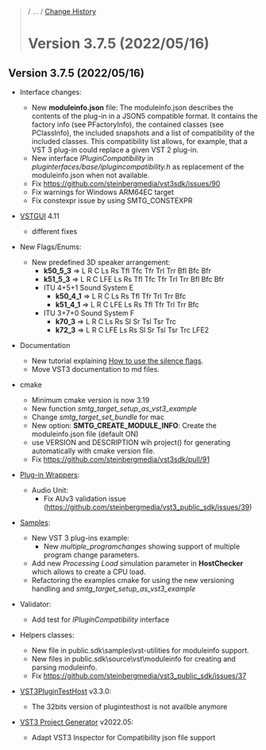 >/ ... / [Change History](../Index.md)
>
># Version 3.7.5 (2022/05/16)

## Version 3.7.5 (2022/05/16)

- Interface changes:
  - New **moduleinfo.json** file: The moduleinfo.json describes the contents of the plug-in in a JSON5 compatible format. It contains the factory info (see PFactoryInfo), the contained classes (see PClassInfo), the included snapshots and a list of compatibility of the included classes. This compatibility list allows, for example, that a VST 3 plug-in could replace a given VST 2 plug-in.
  - New interface *IPluginCompatibility* in *pluginterfaces/base/iplugincompatibility.h* as replacement of the moduleinfo.json when not available.
  - Fix https://github.com/steinbergmedia/vst3sdk/issues/90
  - Fix warnings for Windows ARM64EC target
  - Fix constexpr issue by using SMTG_CONSTEXPR
- [VSTGUI](../../../What+is+the+VST+3+SDK/VSTGUI.md) 4.11
  - different fixes
- New Flags/Enums:
  - New predefined 3D speaker arrangement:
    - **k50_5_3** => L R C Ls Rs Tfl Tfc Tfr Trl Trr Bfl Bfc Bfr
    - **k51_5_3** => L R C LFE Ls Rs Tfl Tfc Tfr Trl Trr Bfl Bfc Bfr
    - ITU 4+5+1 Sound System E
      - **k50_4_1** => L R C Ls Rs Tfl Tfr Trl Trr Bfc
      - **k51_4_1** => L R C LFE Ls Rs Tfl Tfr Trl Trr Bfc
    - ITU 3+7+0 Sound System F
      - **k70_3** => L R C Ls Rs Sl Sr Tsl Tsr Trc
      - **k72_3** => L R C LFE Ls Rs Sl Sr Tsl Tsr Trc LFE2
- Documentation
  - New tutorial explaining [How to use the silence flags](../../../Tutorials/how+to+use+the+silence+flags.md).
  - Move VST3 documentation to md files.
- cmake
  - Minimum cmake version is now 3.19
  - New function *smtg_target_setup_as_vst3_example*
  - Change *smtg_target_set_bundle* for mac
  - New option: **SMTG_CREATE_MODULE_INFO**: Create the moduleinfo.json file (default ON)
  - use VERSION and DESCRIPTION wih project() for generating automatically with cmake version file.
  - Fix https://github.com/steinbergmedia/vst3sdk/pull/91

- [Plug-in Wrappers](../../../What+is+the+VST+3+SDK/Wrappers/Index.md):
  - Audio Unit:
    - Fix AUv3 validation issue (https://github.com/steinbergmedia/vst3_public_sdk/issues/39)
- [Samples](../../../What+is+the+VST+3+SDK/Plug-in+Examples.md):
  - New VST 3 plug-ins example:
    - New *multiple_programchanges* showing support of multiple program change parameters.
  - Add new *Processing Load* simulation parameter in **HostChecker** which allows to create a CPU load.
  - Refactoring the examples cmake for using the new versioning handling and *smtg_target_setup_as_vst3_example*
- Validator:
  - Add test for *IPluginCompatibility* interface
- Helpers classes:
  - New file in public.sdk\samples\vst-utilities for moduleinfo support.
  - New files in public.sdk\source\vst\moduleinfo for creating and parsing moduleinfo.
  - Fix https://github.com/steinbergmedia/vst3_public_sdk/issues/37
- [VST3PluginTestHost](../../../What+is+the+VST+3+SDK/Plug-in+Test+Host.md) v3.3.0:
  - The 32bits version of plugintesthost is not availble anymore
- [VST3 Project Generator](../../../What+is+the+VST+3+SDK/Project+Generator.md) v2022.05:
  - Adapt VST3 Inspector for Compatibility json file support
